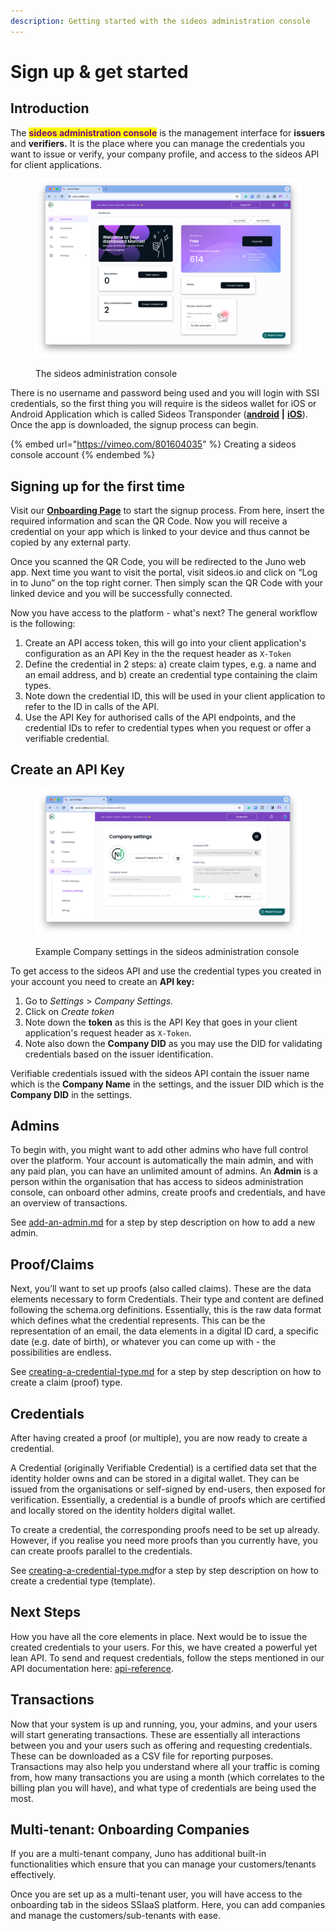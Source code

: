 ```yaml
---
description: Getting started with the sideos administration console
---
```


# Sign up & get started

## Introduction

The <mark style="color:purple;">**sideos administration console**</mark> is the management interface for **issuers** and **verifiers.** It is the place where you can manage the credentials you want to issue or verify, your company profile, and access to the sideos API for client applications.&#x20;

<figure><img src="../.gitbook/assets/Screen Shot 2024-02-23 at 12.36.19 PM.png" alt=""><figcaption><p>The sideos administration console</p></figcaption></figure>

There is no username and password being used and you will login with SSI credentials, so the first thing you will require is the sideos wallet for iOS or Android Application which is called Sideos Transponder ([**android**](https://play.google.com/store/apps/details?id=com.sideosmobile) **|** [**iOS**](https://apps.apple.com/de/app/sideos-transponder/id1611001158?l=en)). Once the app is downloaded, the signup process can begin.&#x20;

{% embed url="https://vimeo.com/801604035" %}
Creating a sideos console account
{% endembed %}

## Signing up for the first time

Visit our [**Onboarding Page**](https://juno.sideos.io/plan-onboarding/1) to start the signup process. From here, insert the required information and scan the QR Code. Now you will receive a credential on your app which is linked to your device and thus cannot be copied by any external party.&#x20;

Once you scanned the QR Code, you will be redirected to the Juno web app. Next time you want to visit the portal, visit sideos.io and click on “Log in to Juno” on the top right corner. Then simply scan the QR Code with your linked device and you will be successfully connected.

Now you have access to the platform - what's next? The general workflow is the following:&#x20;

1. Create an API access token, this will go into your client application's configuration as an API Key in the the request header as `X-Token`
2. Define the credential in 2 steps: a) create claim types, e.g. a name and an email address, and b) create an credential type containing the claim types.
3. Note down the credential ID, this will be used in your client application to refer to the ID in calls of the API.
4. Use the API Key for authorised calls of the API endpoints, and the credential IDs to refer to credential types when you request or offer a verifiable credential.&#x20;

## Create an API Key

<figure><img src="../.gitbook/assets/Screen Shot 2024-02-23 at 12.51.33 PM.png" alt=""><figcaption><p>Example Company settings in the sideos administration console</p></figcaption></figure>

To get access to the sideos API and use the credential types you created in your account you need to create an **API key:**

1. Go to _Settings_ > _Company Settings._&#x20;
2. Click on _Create token_
3. Note down the **token** as this is the API Key that goes in your client application's request header as `X-Token`.&#x20;
4. Note also down the **Company DID** as you may use the DID for validating credentials based on the issuer identification.&#x20;

Verifiable credentials issued with the sideos API contain the issuer name which is the **Company Name** in the settings, and the issuer DID which is the **Company DID** in the settings.&#x20;

## Admins

To begin with, you might want to add other admins who have full control over the platform. Your account is automatically the main admin, and with any paid plan, you can have an unlimited amount of admins. An **Admin** is a person within the organisation that has access to sideos administration console, can onboard other admins, create proofs and credentials, and have an overview of transactions.

See [add-an-admin.md](add-an-admin.md "mention") for a step by step description on how to add a new admin.

## Proof/Claims

Next, you’ll want to set up proofs (also called claims). These are the data elements necessary to form Credentials. Their type and content are defined following the schema.org definitions. Essentially, this is the raw data format which defines what the credential represents. This can be the representation of an email, the data elements in a digital ID card, a specific date (e.g. date of birth), or whatever you can come up with - the possibilities are endless.&#x20;

See [creating-a-credential-type.md](creating-a-credential-type.md "mention") for a step by step description on how to create a claim (proof) type.

## Credentials

After having created a proof (or multiple), you are now ready to create a credential.&#x20;

A Credential (originally Verifiable Credential) is a certified data set that the identity holder owns and can be stored in a digital wallet. They can be issued from the organisations or self-signed by end-users, then exposed for verification.  Essentially, a credential is a bundle of proofs which are certified and locally stored on the identity holders digital wallet.&#x20;

To create a credential, the corresponding proofs need to be set up already. However, if you realise you need more proofs than you currently have, you can create proofs parallel to the credentials.&#x20;

See [creating-a-credential-type.md](creating-a-credential-type.md "mention")for a step by step description on how to create a credential type (template).

## Next Steps

How you have all the core elements in place. Next would be to issue the created credentials to your users. For this, we have created a powerful yet lean API. To send and request credentials, follow the steps mentioned in our API documentation here: [api-reference](../reference/api-reference/ "mention").&#x20;

## Transactions

Now that your system is up and running, you, your admins, and your users will start generating transactions. These are essentially all interactions between you and your users such as offering and requesting credentials. These can be downloaded as a CSV file for reporting purposes. Transactions may also help you understand where all your traffic is coming from, how many transactions you are using a month (which correlates to the billing plan you will have), and what type of credentials are being used the most.

## Multi-tenant: Onboarding Companies

If you are a multi-tenant company, Juno has additional built-in functionalities which ensure that you can manage your customers/tenants effectively.&#x20;

Once you are set up as a multi-tenant user, you will have access to the onboarding tab in the sideos SSIaaS platform. Here, you can add companies and manage the customers/sub-tenants with ease.

